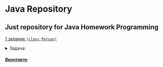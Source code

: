 # Java Repository
## Just repository for Java Homework Programming

[1 задание `(class Person)`](https://github.com/europeec/java-rep/blob/master/homework/src/First.java)

<details>
  <summary>Задача:</summary>
    - Привет
    - ок?
    
</details>


##### [Вконтакте](https://vk.com/urtomorrow) 

